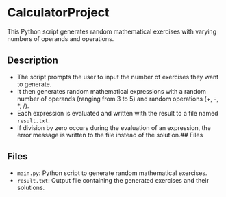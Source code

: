 # CalculatorProject
This Python script generates random mathematical exercises with varying numbers of operands and operations.

## Description

- The script prompts the user to input the number of exercises they want to generate.
- It then generates random mathematical expressions with a random number of operands (ranging from 3 to 5) and random operations (+, -, *, /).
- Each expression is evaluated and written with the result to a file named `result.txt`.
- If division by zero occurs during the evaluation of an expression, the error message is written to the file instead of the solution.## Files

## Files

- `main.py`: Python script to generate random mathematical exercises.
- `result.txt`: Output file containing the generated exercises and their solutions.



